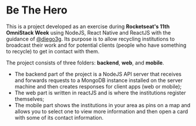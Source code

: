 # Be The Hero

This is a project developed as an exercise during **Rocketseat's 11th OmniStack Week** using NodeJS, React Native and ReactJS with the guidance of [@diego3g](https://github.com/diego3g). Its purpose is to allow recycling institutions to broadcast their work and for potential clients (people who have something to recycle) to get in contact with them.

The project consists of three folders: **backend**, **web**, and **mobile**.

- The backend part of the project is a NodeJS API server that receives and forwards requests to a MongoDB instance installed on the server machine and then creates responses for client apps (web or mobile);
- The web part is written in reactJS and is where the institutions register themselves;
- The mobile part shows the institutions in your area as pins on a map and allows you to select one to view more information and then open a card with some of its contact information.
